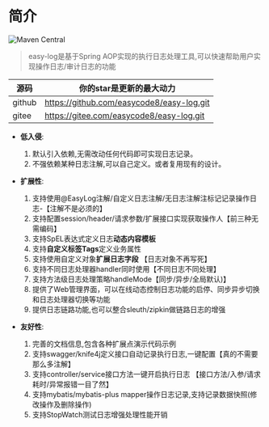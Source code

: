 [comment]: <> (![]&#40;https://visitor-badge.laobi.icu/badge?page_id=easy-log&#41;)
# 简介

[comment]: <> (![GitHub Repo stars]&#40;https://img.shields.io/github/stars/easycode8/easy-log?style=flat&#41;)
![Maven Central](https://img.shields.io/maven-central/v/io.github.easycode8/easy-log-core)
> easy-log是基于Spring AOP实现的执行日志处理工具,可以快速帮助用户实现操作日志/审计日志的功能

|源码|你的star是更新的最大动力|
|---|---|
|github|https://github.com/easycode8/easy-log.git|
|gitee|https://gitee.com/easycode8/easy-log.git|


- **低入侵**:
  1. 默认引入依赖,无需改动任何代码即可实现日志记录。
  2. 不强依赖某种日志注解,可以自己定义。或者复用现有的设计。
- **扩展性**: 
  1. 支持使用@EasyLog注解/自定义日志注解/无日志注解注标记记录操作日志-【注解不是必须的】
  2. 支持配置session/header/请求参数/扩展接口实现获取操作人【前三种无需编码】
  3. 支持SpEL表达式定义日志**动态内容模板**
  4. 支持**自定义标签Tags**定义业务属性
  5. 支持使用自定义对象**扩展日志字段** 【日志对象不再写死】
  6. 支持不同日志处理器handler同时使用【不同日志不同处理】
  7. 支持方法级日志处理策略handleMode【同步/异步/全局默认)】
  8. 提供了Web管理界面，可以在线动态控制日志功能的启停、同步异步切换和日志处理器切换等功能
  9. 提供日志链路功能,也可以整合sleuth/zipkin做链路日志的增强
  

- **友好性**:
  1. 完善的文档信息,包含各种扩展点演示代码示例
  2. 支持swagger/knife4j定义接口自动记录执行日志,一键配置【真的不需要那么多注解】
  3. 支持controller/service接口方法一键开启执行日志 【接口方法/入参/请求耗时/异常报错一目了然】  
  4. 支持mybatis/mybatis-plus mapper操作日志记录,支持记录数据快照(修改操作及删除操作)  
  5. 支持StopWatch测试日志增强处理性能开销 
    